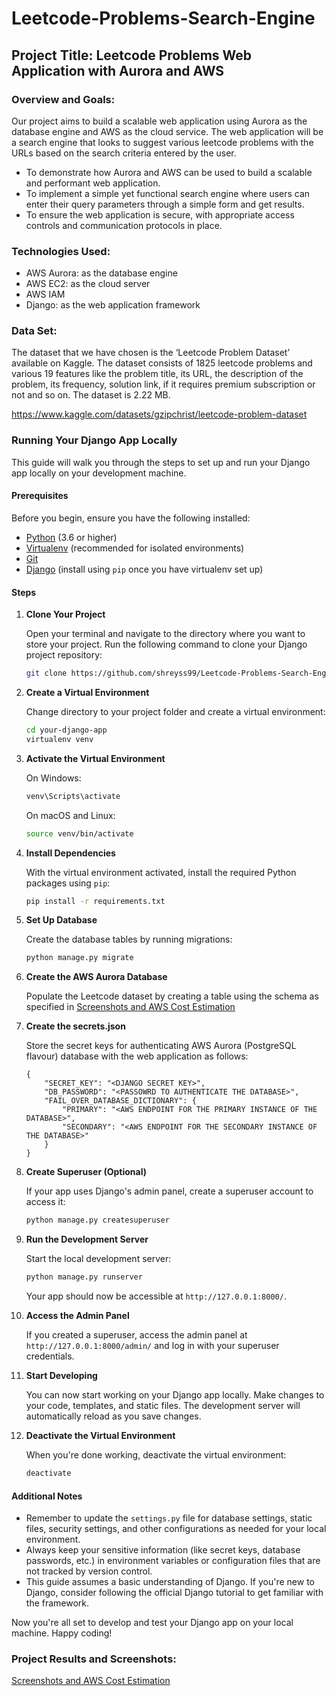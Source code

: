 # Leetcode-Problems-Search-Engine

## Project Title: Leetcode Problems Web Application with Aurora and AWS

### Overview and Goals:

Our project aims to build a scalable web application using Aurora as the database engine and AWS as the cloud service. The web application will be a search engine that looks to suggest various leetcode problems with the URLs based on the search criteria entered by the user. 

* To demonstrate how Aurora and AWS can be used to build a scalable and performant web application.
* To implement a simple yet functional search engine where users can enter their query parameters through a simple form and get results.
* To ensure the web application is secure, with appropriate access controls and communication protocols in place.

### Technologies Used:

* AWS Aurora: as the database engine
* AWS EC2: as the cloud server
* AWS IAM
* Django: as the web application framework 

### Data Set:

The dataset that we have chosen is the ‘Leetcode Problem Dataset’ available on Kaggle. The dataset consists of 1825 leetcode problems and various 19 features like the problem title, its URL, the description of the problem, its frequency, solution link, if it requires premium subscription or not and so on. The dataset is 2.22 MB.

https://www.kaggle.com/datasets/gzipchrist/leetcode-problem-dataset

### Running Your Django App Locally

This guide will walk you through the steps to set up and run your Django app locally on your development machine.

#### Prerequisites

Before you begin, ensure you have the following installed:

- [Python](https://www.python.org/downloads/) (3.6 or higher)
- [Virtualenv](https://virtualenv.pypa.io/en/latest/installation.html) (recommended for isolated environments)
- [Git](https://git-scm.com/downloads)
- [Django](https://www.djangoproject.com/) (install using `pip` once you have virtualenv set up)

#### Steps

1. **Clone Your Project**

    Open your terminal and navigate to the directory where you want to store your project. Run the following command to clone your Django project repository:

    ```bash
    git clone https://github.com/shreyss99/Leetcode-Problems-Search-Engine.git
    ```

2. **Create a Virtual Environment**

    Change directory to your project folder and create a virtual environment:

    ```bash
    cd your-django-app
    virtualenv venv
    ```

3. **Activate the Virtual Environment**

    On Windows:

    ```bash
    venv\Scripts\activate
    ```

    On macOS and Linux:

    ```bash
    source venv/bin/activate
    ```

4. **Install Dependencies**

    With the virtual environment activated, install the required Python packages using `pip`:

    ```bash
    pip install -r requirements.txt
    ```

5. **Set Up Database**

    Create the database tables by running migrations:

    ```bash
    python manage.py migrate
    ```

6. **Create the AWS Aurora Database**

   Populate the Leetcode dataset by creating a table using the schema as specified in [Screenshots and AWS Cost Estimation](Final_Project-Leetcode_ProblemSearch_Engine.pdf)

7. **Create the secrets.json**

   Store the secret keys for authenticating AWS Aurora (PostgreSQL flavour) database with the web application as follows:

    ```
    {
        "SECRET_KEY": "<DJANGO SECRET KEY>",
        "DB_PASSWORD": "<PASSOWRD TO AUTHENTICATE THE DATABASE>",
        "FAIL_OVER_DATABASE_DICTIONARY": {
            "PRIMARY": "<AWS ENDPOINT FOR THE PRIMARY INSTANCE OF THE DATABASE>",
            "SECONDARY": "<AWS ENDPOINT FOR THE SECONDARY INSTANCE OF THE DATABASE>"
        }
    }
    ```

7. **Create Superuser (Optional)**

    If your app uses Django's admin panel, create a superuser account to access it:

    ```bash
    python manage.py createsuperuser
    ```

8. **Run the Development Server**

    Start the local development server:

    ```bash
    python manage.py runserver
    ```

    Your app should now be accessible at `http://127.0.0.1:8000/`.

9. **Access the Admin Panel**

    If you created a superuser, access the admin panel at `http://127.0.0.1:8000/admin/` and log in with your superuser credentials.

10. **Start Developing**

    You can now start working on your Django app locally. Make changes to your code, templates, and static files. The development server will automatically reload as you save changes.

11. **Deactivate the Virtual Environment**

    When you're done working, deactivate the virtual environment:

    ```bash
    deactivate
    ```

#### Additional Notes

- Remember to update the `settings.py` file for database settings, static files, security settings, and other configurations as needed for your local environment.
- Always keep your sensitive information (like secret keys, database passwords, etc.) in environment variables or configuration files that are not tracked by version control.
- This guide assumes a basic understanding of Django. If you're new to Django, consider following the official Django tutorial to get familiar with the framework.

Now you're all set to develop and test your Django app on your local machine. Happy coding!



### Project Results and Screenshots:

[Screenshots and AWS Cost Estimation](Final_Project-Leetcode_ProblemSearch_Engine.pdf)

